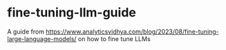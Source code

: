 # fine-tuning-llm-guide
A guide from https://www.analyticsvidhya.com/blog/2023/08/fine-tuning-large-language-models/ on how to fine tune LLMs
